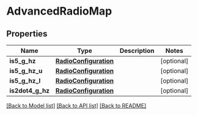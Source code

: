 # AdvancedRadioMap

## Properties
Name | Type | Description | Notes
------------ | ------------- | ------------- | -------------
**is5_g_hz** | [**RadioConfiguration**](RadioConfiguration.md) |  | [optional] 
**is5_g_hz_u** | [**RadioConfiguration**](RadioConfiguration.md) |  | [optional] 
**is5_g_hz_l** | [**RadioConfiguration**](RadioConfiguration.md) |  | [optional] 
**is2dot4_g_hz** | [**RadioConfiguration**](RadioConfiguration.md) |  | [optional] 

[[Back to Model list]](../README.md#documentation-for-models) [[Back to API list]](../README.md#documentation-for-api-endpoints) [[Back to README]](../README.md)

